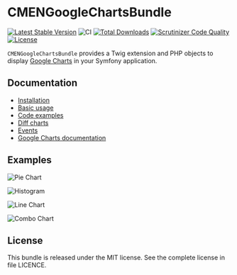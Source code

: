 # CMENGoogleChartsBundle

[![Latest Stable Version](https://poser.pugx.org/cmen/google-charts-bundle/v/stable)](https://packagist.org/packages/cmen/google-charts-bundle)
![CI](https://github.com/cmen/CMENGoogleChartsBundle/workflows/CI/badge.svg)
[![Total Downloads](https://img.shields.io/packagist/dt/cmen/google-charts-bundle.svg?style=flat)](https://packagist.org/packages/cmen/google-charts-bundle)
[![Scrutinizer Code Quality](https://scrutinizer-ci.com/g/cmen/CMENGoogleChartsBundle/badges/quality-score.png?b=master)](https://scrutinizer-ci.com/g/cmen/CMENGoogleChartsBundle/)
[![License](https://poser.pugx.org/cmen/google-charts-bundle/license)](https://packagist.org/packages/cmen/google-charts-bundle)


`CMENGoogleChartsBundle` provides a Twig extension and PHP objects to display [Google Charts](https://developers.google.com/chart/) in your Symfony application.

## Documentation

* [Installation](Resources/doc/installation.md)
* [Basic usage](Resources/doc/basic_usage.md)
* [Code examples](Resources/doc/cookbook.md)
* [Diff charts](Resources/doc/diff_charts.md)
* [Events](Resources/doc/events.md)
* [Google Charts documentation](https://developers.google.com/chart/interactive/docs/)

## Examples

![Pie Chart](http://static.christophe-meneses.fr/img/google_charts_bundle/g2.png)  

![Histogram](http://static.christophe-meneses.fr/img/google_charts_bundle/g3.png)  

![Line Chart](http://static.christophe-meneses.fr/img/google_charts_bundle/g4.png)  

![Combo Chart](http://static.christophe-meneses.fr/img/google_charts_bundle/g1.png)  

## License

This bundle is released under the MIT license. See the complete license in file LICENCE.
